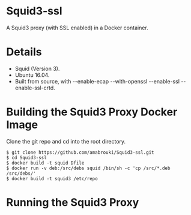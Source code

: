# Squid3-ssl

A Squid3 proxy (with SSL enabled) in a Docker container.

# Details

<ul>

<li>Squid (Version 3).</li>
<li>Ubuntu 16.04.</li><li>Built from source, with --enable-ecap --with-openssl --enable-ssl --enable-ssl-crtd.</li>
</ul>

# Building the Squid3 Proxy Docker Image

Clone the git repo and cd into the root directory.

<pre><code>$ git clone https://github.com/amabrouki/Squid3-ssl.git
$ cd Squid3-ssl
$ docker build -t squid Dfile
$ docker run -v deb:/src/debs squid /bin/sh -c 'cp /src/*.deb /src/debs/'
$ docker build -t squid3 /etc/repo
</code></pre>

# Running the Squid3 Proxy

